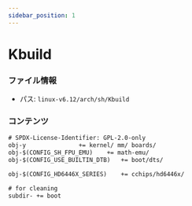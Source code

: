 ```yaml
---
sidebar_position: 1
---
```

# Kbuild

### ファイル情報

- パス: `linux-v6.12/arch/sh/Kbuild`

### コンテンツ

```txt
# SPDX-License-Identifier: GPL-2.0-only
obj-y				+= kernel/ mm/ boards/
obj-$(CONFIG_SH_FPU_EMU)	+= math-emu/
obj-$(CONFIG_USE_BUILTIN_DTB)	+= boot/dts/

obj-$(CONFIG_HD6446X_SERIES)	+= cchips/hd6446x/

# for cleaning
subdir- += boot

```
